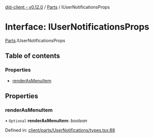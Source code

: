 [did-client - v0.12.0](../README.md) / [Parts](../modules/parts.md) / IUserNotificationsProps

# Interface: IUserNotificationsProps

[Parts](../modules/parts.md).IUserNotificationsProps

## Table of contents

### Properties

- [renderAsMenuItem](parts.iusernotificationsprops.md#renderasmenuitem)

## Properties

### renderAsMenuItem

• `Optional` **renderAsMenuItem**: *boolean*

Defined in: [client/parts/UserNotifications/types.tsx:88](https://github.com/Puzzlepart/did/blob/dev/client/parts/UserNotifications/types.tsx#L88)
